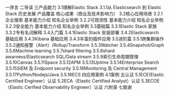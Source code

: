 一序言
二导读
三产品能力
3.1理解Elastic Stack
3.1.1从 Elasticsearch 到 Elastic Stack
历史发展
产品覆盖
核心成果（商业及技术影响力）
3.2核心应用场景
3.2.1企业搜索
基本能力介绍
知名企业举例
3.2.2可观测性
基本能力介绍
知名企业举例
3.2.3安全能力
基本能力介绍
知名企业举例
3.3基础篇
3.3.1Elastic Stack 家族
3.3.2专有名词解释
3.4入门篇
3.4.1Elastic Stack 安装部署
3.4.2Elasticsearch 基础应用
3.4.3Kibana 基础应用
3.4.3丰富的插件应用
3.5进阶篇
3.5.1跨集群操作
3.5.2通知报警（Alert）/Rollup/Transform
3.5.3Watcher
3.5.4Snapshot/Graph
3.5.6Machine learning
3.5.7shard filtering
3.5.8shard awarness/Elasticsearch SQL/Data stream
3.5.9索引生命周期管理
3.5.10Canvas
3.5.11Space
3.5.12APM
3.5.13Uptime
3.5.14Enterprise Search
3.5.15SIEM 及 Endpoint security
3.5.16Monitoring 及 Central Management
3.5.17Python/Nodejs/Java
3.5.18ECS
四应用案例
4.1案例
五认证
5.1ECE(Elastic Certified Engineer）认证
5.2ECA（Elastic Certified Analyst）认证
5.3ECOE（Elastic Cerified Observability Engineer）认证
六附录
七致谢
